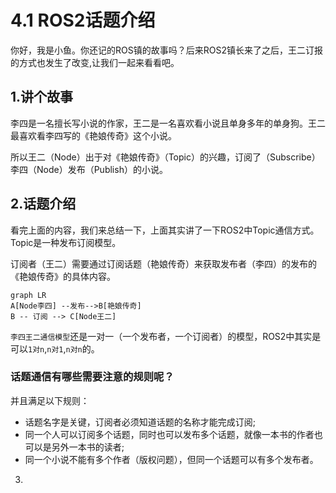 # 4.1 ROS2话题介绍

你好，我是小鱼。你还记的ROS镇的故事吗？后来ROS2镇长来了之后，王二订报的方式也发生了改变,让我们一起来看看吧。

## 1.讲个故事

李四是一名擅长写小说的作家，王二是一名喜欢看小说且单身多年的单身狗。王二最喜欢看李四写的《艳娘传奇》这个小说。

所以王二（Node）出于对《艳娘传奇》（Topic）的兴趣，订阅了（Subscribe）李四（Node）发布（Publish）的小说。



## 2.话题介绍

看完上面的内容，我们来总结一下，上面其实讲了一下ROS2中Topic通信方式。Topic是一种发布订阅模型。

订阅者（王二）需要通过订阅话题（艳娘传奇）来获取发布者（李四）的发布的《艳娘传奇》的具体内容。

```mermaid
graph LR
A[Node李四] --发布-->B[艳娘传奇]
B -- 订阅 --> C[Node王二]
```

`李四王二通信模型`还是一对一（一个发布者，一个订阅者）的模型，ROS2中其实是可以`1对n`,`n对1`,`n对n`的。

### 话题通信有哪些需要注意的规则呢？

并且满足以下规则：

- 话题名字是关键，订阅者必须知道话题的名称才能完成订阅;
- 同一个人可以订阅多个话题，同时也可以发布多个话题，就像一本书的作者也可以是另外一本书的读者;
- 同一个小说不能有多个作者（版权问题），但同一个话题可以有多个发布者。



3.

